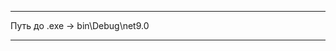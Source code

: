 __________________________________________________________________________________________

Путь до .exe -> bin\Debug\net9.0   
__________________________________________________________________________________________
